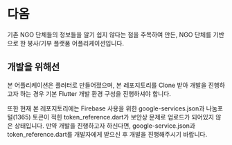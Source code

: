 # 다옴

기존 NGO 단체들의 정보들을 알기 쉽지 않다는 점을 주목하여 만든, NGO 단체를 기반으로 한 봉사/기부 플랫폼 어플리케이션입니다.

## 개발을 위해선

본 어플리케이션은 플러터로 만들어졌으며, 본 레포지토리를 Clone 받아 개발을 진행하고자 하는 경우 기본 Flutter 개발 환경 구성을 진행하셔야 합니다.

또한 현재 본 레포지토리에는 Firebase 사용을 위한 google-services.json과 나눔포털(1365) 토큰이 적힌 token_reference.dart가 보안상 문제로 업로드가 되어있지 않은 상태입니다.
만약 개발을 진행하고자 하신다면, google-service.json과 token_reference.dart를 개발자에게 받으신 후 개발을 진행해주시기 바랍니다.
